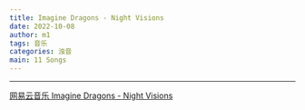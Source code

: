 ```yaml
---
title: Imagine Dragons - Night Visions
date: 2022-10-08
author: m1
tags: 音乐
categories: 浊音
main: 11 Songs
---
```


<link rel="stylesheet" href="/css/APlayer.min.css">
<div id="aplayer"></div>
<script src="/js/APlayer.min.js"></script>
<script>
    const ap = new APlayer({
    container: document.getElementById('aplayer'),
    lrcType: 3,
    loop: 'none',
    audio: [
        {
        name: 'Radioactive',
        artist: 'Imagine Dragons',
        url: 'Radioactive.m4a',
        cover: 'Cover.jpg',
        lrc: 'Radioactive.lrc',
        },
        {
        name: 'It\'s Time',
        artist: 'Imagine Dragons',
        url: 'It\'s Time.m4a',
        cover: 'Cover.jpg',
        lrc: 'It\'s Time.lrc',
        },
        {
        name: 'Demons',
        artist: 'Imagine Dragons',
        url: 'Demons.m4a',
        cover: 'Cover.jpg',
        lrc: 'Demons.lrc',
        },
        {
        name: 'On Top Of The World',
        artist: 'Imagine Dragons',
        url: 'On Top Of The World.m4a',
        cover: 'Cover.jpg',
        lrc: 'On Top Of The World.lrc',
        },
        {
        name: 'Amsterdam',
        artist: 'Imagine Dragons',
        url: 'Amsterdam.m4a',
        cover: 'Cover.jpg',
        lrc: 'Amsterdam.lrc',
        },
        {
        name: 'Every Night',
        artist: 'Imagine Dragons',
        url: 'Every Night.m4a',
        cover: 'Cover.jpg',
        lrc: 'Every Night.lrc',
        },
        {
        name: 'Underdog',
        artist: 'Imagine Dragons',
        url: 'Underdog.m4a',
        cover: 'Cover.jpg',
        lrc: 'Underdog.lrc',
        },
        {
        name: 'Working Man',
        artist: 'Imagine Dragons',
        url: 'Working Man.m4a',
        cover: 'Cover.jpg',
        lrc: 'Working Man.lrc',
        },
        {
        name: 'Round And Round',
        artist: 'Imagine Dragons',
        url: 'Round And Round.m4a',
        cover: 'Cover.jpg',
        lrc: 'Round And Round.lrc',
        },
        {
        name: 'The River',
        artist: 'Imagine Dragons',
        url: 'The River.m4a',
        cover: 'Cover.jpg',
        lrc: 'The River.lrc',
        },
        {
        name: 'I Don\'t Mind',
        artist: 'Imagine Dragons',
        url: 'I Don\'t Mind.m4a',
        cover: 'Cover.jpg',
        lrc: 'I Don\'t Mind.lrc',
        }
    ]
});
</script>

---

[网易云音乐 Imagine Dragons - Night Visions](https://music.163.com/#/album?id=1844256)